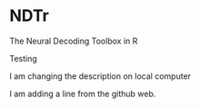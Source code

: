 # NDTr
The Neural Decoding Toolbox in R

Testing

I am changing the description on local computer

I am adding a line from the github web.

